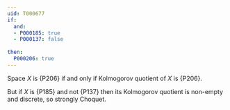 ```yaml
---
uid: T000677
if:
  and:
  - P000185: true
  - P000137: false
  
then:
  P000206: true
---
```


Space $X$ is {P206} if and only if Kolmogorov quotient of $X$ is {P206}.

But if $X$ is {P185} and not {P137} then its Kolmogorov quotient is non-empty and discrete, so strongly Choquet.